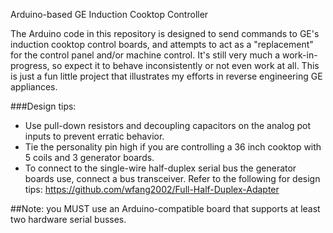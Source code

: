 Arduino-based GE Induction Cooktop Controller

The Arduino code in this repository is designed to send commands to GE's induction cooktop control boards, and attempts to act as a "replacement" for the control panel and/or machine control.
It's still very much a work-in-progress, so expect it to behave inconsistently or not even work at all. This is just a fun little project that illustrates my efforts in reverse engineering GE appliances.


###Design tips:
- Use pull-down resistors and decoupling capacitors on the analog pot inputs to prevent erratic behavior.
- Tie the personality pin high if you are controlling a 36 inch cooktop with 5 coils and 3 generator boards.
- To connect to the single-wire half-duplex serial bus the generator boards use, connect a bus transceiver. Refer to the following for design tips: https://github.com/wfang2002/Full-Half-Duplex-Adapter

##Note: you MUST use an Arduino-compatible board that supports at least two hardware serial busses.
